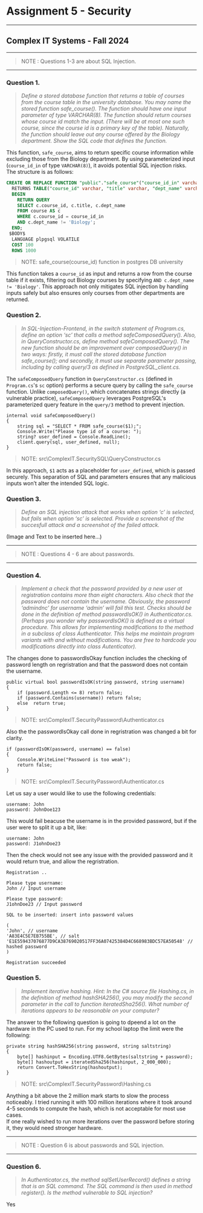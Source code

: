 # Assignment 5 - Security
---
## Complex IT Systems - Fall 2024
---
> NOTE : Questions 1-3 are about SQL Injection.
---  

### Question 1. 
> *Define a stored database function that returns a table of courses from the course table in the university database. You may name the stored function safe_course(). The function should have one input parameter of type VARCHAR(8). The function should return courses whose course id match the input. (There will be at most one such course, since the course id is a primary key of the table). Naturally, the function should leave out any course offered by the Biology department. Show the SQL code that defines the function.*  

This function, `safe_course`, aims to return specific course information while excluding those from the Biology department. By using parameterized input (`course_id_in` of type `VARCHAR(8)`), it avoids potential SQL injection risks. The structure is as follows:  

```sql
CREATE OR REPLACE FUNCTION "public"."safe_course"("course_id_in" varchar)
  RETURNS TABLE("course_id" varchar, "title" varchar, "dept_name" varchar) AS $BODY$
  BEGIN
    RETURN QUERY 
    SELECT c.course_id, c.title, c.dept_name 
    FROM course AS c 
    WHERE c.course_id = course_id_in 
    AND c.dept_name != 'Biology';
  END;
 $BODY$
  LANGUAGE plpgsql VOLATILE
  COST 100
  ROWS 1000
```

> NOTE: safe_course(course_id) function in postgres DB university  

This function takes a `course_id` as input and returns a row from the course table if it exists, filtering out Biology courses by specifying `AND c.dept_name != 'Biology'`. This approach not only mitigates SQL injection by handling inputs safely but also ensures only courses from other departments are returned.  

### Question 2. 
> *In SQL-Injection-Frontend, in the switch statement of Program.cs, define an option ‘sc’ that calls a method safeComposedQuery(). Also, in QueryConstructor.cs, define method safeComposedQuery(). The new function should be an improvement over composedQuery() in two ways: firstly, it must call the stored database function safe_course(); and secondly, it must use separate parameter passing, including by calling query/3 as defined in PostgreSQL_client.cs.*
> 
The `safeComposedQuery` function in `QueryConstructor.cs` (defined in `Program.cs`'s `sc` option) performs a secure query by calling the `safe_course` function. Unlike `composedQuery()`, which concatenates strings directly (a vulnerable practice), `safeComposedQuery` leverages PostgreSQL's parameterized query feature in the `query/3` method to prevent injection.  

```Csharp
internal void safeComposedQuery()
{
    string sql = "SELECT * FROM safe_course($1);";
    Console.Write("Please type id of a course: ");
    string? user_defined = Console.ReadLine();
    client.query(sql, user_defined, null);
}
``` 

> NOTE: src\ComplexIT.SecuritySQL\QueryConstructor.cs

In this approach, `$1` acts as a placeholder for `user_defined`, which is passed securely. This separation of SQL and parameters ensures that any malicious inputs won’t alter the intended SQL logic.  

### Question 3. 
> *Define an SQL injection attack that works when option ‘c’ is selected, but fails when option ‘sc’ is selected. Provide a screenshot of the succesfull attack and a screenshot of the failed attack.*

(Image and Text to be inserted here...)

---
> NOTE : Questions 4 - 6 are about passwords.
---
### Question 4. 
> *Implement a check that the password provided by a new user at registration contains more than eight characters. Also check that the password does not contain the username. Obviously, the password ‘admindnc’ for username ‘admin’ will fail this test. Checks should be done in the definition of method passwordIsOK() in Authenticator.cs. (Perhaps you wonder why passwordIsOK() is defined as a virtual procedure. This allows for implementing modifications to the method in a subclass of class Authenticator. This helps me maintain program variants with and without modifications. You are free to hardcode you modifications directly into class Autenticator).*  

The changes done to passwordIsOkay function includes the checking of password length on regristration and that the password does not contain the username.  

```Csharp
public virtual bool passwordIsOK(string password, string username) 
{
    if (password.Length <= 8) return false;
    if (password.Contains(username)) return false;
    else  return true;
}
```

> NOTE: src\ComplexIT.SecurityPassword\Authenticator.cs  

Also the the passwordIsOkay call done in regristration was changed a bit for clarity.  

```Csharp
if (passwordIsOK(password, username) == false) 
{
    Console.WriteLine("Password is too weak");
    return false;
}
```

> NOTE: src\ComplexIT.SecurityPassword\Authenticator.cs  

Let us say a user would like to use the following credentials:  

```text
username: John
password: JohnDoe123
```

This would fail beacuse the username is in the provided password, but if the user were to split it up a bit, like:  

```text
username: John
password: J1ohnDoe23
```

Then the check would not see any issue with the provided password and it would return true, and allow the regristration.  

```text
Registration ..

Please type username: 
John // Input username

Please type password: 
J1ohnDoe23 // Input password

SQL to be inserted: insert into password values 

(
'John', // username
'A83E4C5E7EB755BE', // salt
'E1E559437076877D9CA38769020517FF36A07425384D4C668983BDC57EA50548' // hashed password
)

Registration succeeded
```

### Question 5. 
> *Implement iterative hashing. Hint: In the C# source file Hashing.cs, in the definition of method hashSHA256(), you may modify the second parameter in the call to function iteratedSha256(). What number of iterations appears to be reasonable on your computer?*  

The answer to the following question is going to dpeend a lot on the hardware in the PC used to run. For my school laptop the limit were the following:  

```Csharp
private string hashSHA256(string password, string saltstring) 
{
    byte[] hashinput = Encoding.UTF8.GetBytes(saltstring + password); 
    byte[] hashoutput = iteratedSha256(hashinput, 2_000_000);
    return Convert.ToHexString(hashoutput);
}
```

>NOTE: src\ComplexIT.SecurityPassword\Hashing.cs  

Anything a bit above the 2 million mark starts to slow the process noticeably. I tried running it with 100 million iterations where it took around 4-5 seconds to compute the hash, which is not acceptable for most use cases. \
If one really wished to run more iterations over the password before storing it, they would need stronger hardware.  

---
> NOTE : Question 6 is about passwords and SQL injection.  
---
### Question 6. 
> *In Authenticator.cs, the method sqlSetUserRecord() defines a string that is an SQL command. The SQL command is then used in method register(). Is the method vulnerable to SQL injection?*  

Yes  
